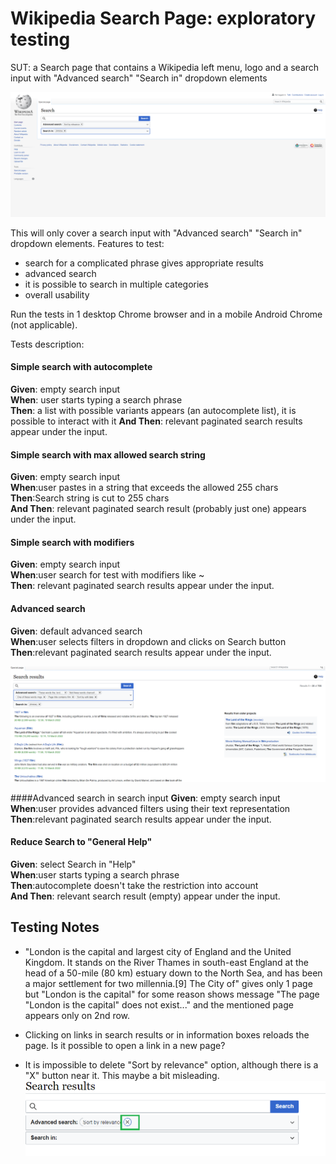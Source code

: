 # Wikipedia Search Page: exploratory testing

SUT: a Search page that contains a Wikipedia left menu, logo and a search input with "Advanced search" "Search in" dropdown elements

![page.png](task_1_images/page.png)

This will only cover a search input with "Advanced search" "Search in" dropdown elements. Features to test:
* search for a complicated phrase gives appropriate results
* advanced search
* it  is possible to search in multiple categories
* overall usability

Run the tests in 1 desktop Chrome browser and in a mobile Android Chrome (not applicable).


Tests description:

#### Simple search with autocomplete

**Given**: empty search input <br />
**When**: user starts typing a search phrase<br />
**Then**: a list with possible variants appears (an autocomplete list), it is possible to interact with it
**And Then**: relevant paginated search results appear under the input.

#### Simple search with max allowed search string

**Given**: empty search input<br />
**When**:user pastes in a string that exceeds the allowed 255 chars<br />
**Then**:Search string is cut to 255 chars<br />
**And Then**: relevant paginated search result (probably just one) appears under the input.

#### Simple search with modifiers

**Given**: empty search input<br />
**When**:user search for test with modifiers like ~<br />
**Then**: relevant paginated search results appear under the input.

#### Advanced search

**Given**: default advanced search <br />
**When**:user selects filters in dropdown and clicks on Search button<br />
**Then**:relevant paginated search results appear under the input.<br />

![adv.png](task_1_images/adv.png)

####Advanced search in search input
**Given**: empty search input <br />
**When**:user provides advanced filters using their text representation<br />
**Then**:relevant paginated search results appear under the input.<br />

#### Reduce Search to "General Help"

**Given**: select Search in "Help"<br />
**When**:user starts typing a search phrase<br />
**Then**:autocomplete doesn't take the restriction into account<br />
**And Then**: relevant search result (empty) appear under the input.


## Testing Notes

* "London is the capital and largest city of England and the United Kingdom. It stands on the River Thames in south-east England at the head of a 50-mile (80 km) estuary down to the North Sea, and has been a major settlement for two millennia.[9] The City of"
gives only 1 page but "London is the capital" for some reason shows message "The page "London is the capital" does not exist..." and the mentioned page appears only on 2nd row. 

* Clicking on links in search results or in information boxes reloads the page. Is it possible to open a link in a new page?

* It is impossible to delete "Sort by relevance" option, although there is a "X" button near it. This maybe a bit misleading.
![X.png](task_1_images/X.png)


